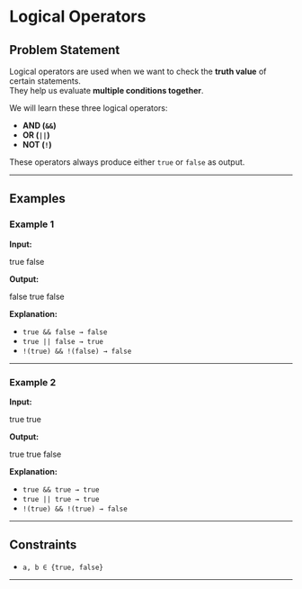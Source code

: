 # Logical Operators

## Problem Statement
Logical operators are used when we want to check the **truth value** of certain statements.  
They help us evaluate **multiple conditions together**.  

We will learn these three logical operators:
- **AND (`&&`)**
- **OR (`||`)**
- **NOT (`!`)**

These operators always produce either `true` or `false` as output.

---

## Examples

### Example 1
**Input:**  

true false

**Output:**  

false true false


**Explanation:**  
- `true && false → false`  
- `true || false → true`  
- `!(true) && !(false) → false`

---

### Example 2
**Input:**  

true true

**Output:**  

true true false


**Explanation:**  
- `true && true → true`  
- `true || true → true`  
- `!(true) && !(true) → false`

---

## Constraints
- `a, b ∈ {true, false}`  

---
